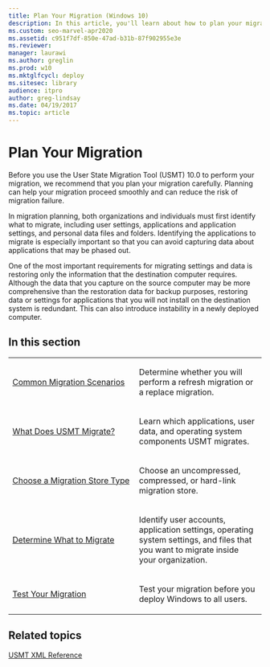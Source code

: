 ```yaml
---
title: Plan Your Migration (Windows 10)
description: In this article, you'll learn about how to plan your migration before using the User State Migration Tool (USMT) 10.0 to perform migration.
ms.custom: seo-marvel-apr2020
ms.assetid: c951f7df-850e-47ad-b31b-87f902955e3e
ms.reviewer: 
manager: laurawi
ms.author: greglin
ms.prod: w10
ms.mktglfcycl: deploy
ms.sitesec: library
audience: itpro
author: greg-lindsay
ms.date: 04/19/2017
ms.topic: article
---
```


# Plan Your Migration


Before you use the User State Migration Tool (USMT) 10.0 to perform your migration, we recommend that you plan your migration carefully. Planning can help your migration proceed smoothly and can reduce the risk of migration failure.

In migration planning, both organizations and individuals must first identify what to migrate, including user settings, applications and application settings, and personal data files and folders. Identifying the applications to migrate is especially important so that you can avoid capturing data about applications that may be phased out.

One of the most important requirements for migrating settings and data is restoring only the information that the destination computer requires. Although the data that you capture on the source computer may be more comprehensive than the restoration data for backup purposes, restoring data or settings for applications that you will not install on the destination system is redundant. This can also introduce instability in a newly deployed computer.

## In this section


<table>
<colgroup>
<col width="50%" />
<col width="50%" />
</colgroup>
<tbody>
<tr class="odd">
<td align="left"><p><a href="usmt-common-migration-scenarios.md" data-raw-source="[Common Migration Scenarios](usmt-common-migration-scenarios.md)">Common Migration Scenarios</a></p></td>
<td align="left"><p>Determine whether you will perform a refresh migration or a replace migration.</p></td>
</tr>
<tr class="even">
<td align="left"><p><a href="usmt-what-does-usmt-migrate.md" data-raw-source="[What Does USMT Migrate?](usmt-what-does-usmt-migrate.md)">What Does USMT Migrate?</a></p></td>
<td align="left"><p>Learn which applications, user data, and operating system components USMT migrates.</p></td>
</tr>
<tr class="odd">
<td align="left"><p><a href="usmt-choose-migration-store-type.md" data-raw-source="[Choose a Migration Store Type](usmt-choose-migration-store-type.md)">Choose a Migration Store Type</a></p></td>
<td align="left"><p>Choose an uncompressed, compressed, or hard-link migration store.</p></td>
</tr>
<tr class="even">
<td align="left"><p><a href="usmt-determine-what-to-migrate.md" data-raw-source="[Determine What to Migrate](usmt-determine-what-to-migrate.md)">Determine What to Migrate</a></p></td>
<td align="left"><p>Identify user accounts, application settings, operating system settings, and files that you want to migrate inside your organization.</p></td>
</tr>
<tr class="odd">
<td align="left"><p><a href="usmt-test-your-migration.md" data-raw-source="[Test Your Migration](usmt-test-your-migration.md)">Test Your Migration</a></p></td>
<td align="left"><p>Test your migration before you deploy Windows to all users.</p></td>
</tr>
</tbody>
</table>

 

## Related topics


[USMT XML Reference](usmt-xml-reference.md)

 

 





